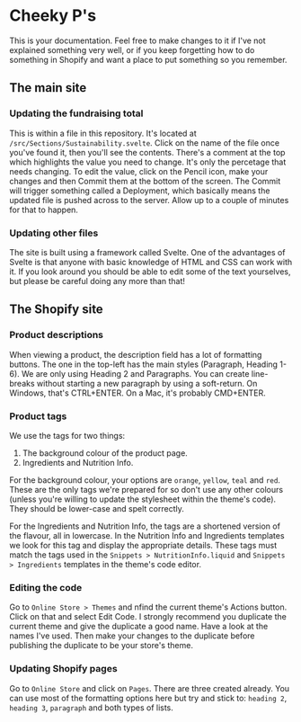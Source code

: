 # Cheeky P's
This is your documentation. Feel free to make changes to it if I've not explained something very well, or if you keep forgetting how to do something in Shopify and want a place to put something so you remember.

## The main site
### Updating the fundraising total
This is within a file in this repository. It's located at `/src/Sections/Sustainability.svelte`. Click on the name of the file once you've found it, then you'll see the contents. There's a comment at the top which highlights the value you need to change. It's only the percetage that needs changing. To edit the value, click on the Pencil icon, make your changes and then Commit them at the bottom of the screen. The Commit will trigger something called a Deployment, which basically means the updated file is pushed across to the server. Allow up to a couple of minutes for that to happen.

### Updating other files
The site is built using a framework called Svelte. One of the advantages of Svelte is that anyone with basic knowledge of HTML and CSS can work with it. If you look around you should be able to edit some of the text yourselves, but please be careful doing any more than that!

## The Shopify site

### Product descriptions
When viewing a product, the description field has a lot of formatting buttons. The one in the top-left has the main styles (Paragraph, Heading 1-6).
We are only using Heading 2 and Paragraphs. You can create line-breaks without starting a new paragraph by using a soft-return. On Windows, that's CTRL+ENTER. On a Mac, it's probably CMD+ENTER.

### Product tags
We use the tags for two things:
1. The background colour of the product page.
2. Ingredients and Nutrition Info.

For the background colour, your options are `orange`, `yellow`, `teal` and `red`. These are the only tags we're prepared for so don't use any other colours (unless you're willing to update the stylesheet within the theme's code). They should be lower-case and spelt correctly.

For the Ingredients and Nutrition Info, the tags are a shortened version of the flavour, all in lowercase. In the Nutrition Info and Ingredients templates we look for this tag and display the appropriate details. These tags must match the tags used in the `Snippets > NutritionInfo.liquid` and `Snippets > Ingredients` templates in the theme's code editor.

### Editing the code
Go to `Online Store > Themes` and nfind the current theme's Actions button. Click on that and select Edit Code.
I strongly recommend you duplicate the current theme and give the duplicate a good name. Have a look at the names I've used. Then make your changes to the duplicate before publishing the duplicate to be your store's theme.

### Updating Shopify pages
Go to `Online Store` and click on `Pages`. There are three created already. You can use most of the formatting options here but try and stick to: `heading 2`, `heading 3`, `paragraph` and both types of lists.